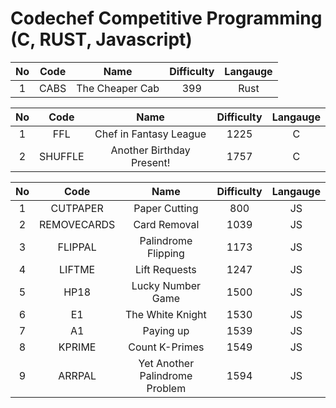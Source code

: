 # Codechef Competitive Programming (C, RUST, Javascript)

| No  | Code |      Name       | Difficulty | Langauge |
| :-: | :--: | :-------------: | :--------: | :------: |
|  1  | CABS | The Cheaper Cab |    399     |   Rust   |

| No  |  Code   |           Name            | Difficulty | Langauge |
| :-: | :-----: | :-----------------------: | :--------: | :------: |
|  1  |   FFL   |  Chef in Fantasy League   |    1225    |    C     |
|  2  | SHUFFLE | Another Birthday Present! |    1757    |    C     |

| No  |    Code     |              Name              | Difficulty | Langauge |
| :-: | :---------: | :----------------------------: | :--------: | :------: |
|  1  |  CUTPAPER   |         Paper Cutting          |    800     |    JS    |
|  2  | REMOVECARDS |          Card Removal          |    1039    |    JS    |
|  3  |   FLIPPAL   |      Palindrome Flipping       |    1173    |    JS    |
|  4  |   LIFTME    |         Lift Requests          |    1247    |    JS    |
|  5  |    HP18     |       Lucky Number Game        |    1500    |    JS    |
|  6  |     E1      |        The White Knight        |    1530    |    JS    |
|  7  |     A1      |           Paying up            |    1539    |    JS    |
|  8  |   KPRIME    |         Count K-Primes         |    1549    |    JS    |
|  9  |   ARRPAL    | Yet Another Palindrome Problem |    1594    |    JS    |
